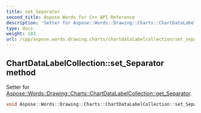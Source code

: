 ```yaml
---
title: set_Separator
second_title: Aspose.Words for C++ API Reference
description: 'Setter for Aspose::Words::Drawing::Charts::ChartDataLabelCollection::get_Separator.'
type: docs
weight: 183
url: /cpp/aspose.words.drawing.charts/chartdatalabelcollection/set_separator/
---
```

## ChartDataLabelCollection::set_Separator method


Setter for [Aspose::Words::Drawing::Charts::ChartDataLabelCollection::get_Separator](../get_separator/).

```cpp
void Aspose::Words::Drawing::Charts::ChartDataLabelCollection::set_Separator(const System::String &value)
```


